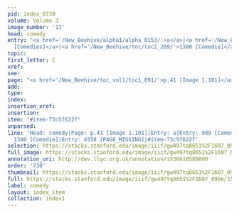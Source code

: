 ```yaml
---
pid: index_0730
volume: Volume 3
image_number: '13'
head: comedy
entry: "<a href='/New_Beehive/alpha1/alpha_0153/'>a</a>|<a href='/New_Beehive/toc/toc2_169/'>909
  [Comedies]</a>|<a href='/New_Beehive/toc/toc2_269/'>1380 [Comedie]</a>|4558 [PAGE_MISSING]"
topic: 
first_letter: C
xref: 
see: 
page: "<a href='/New_Beehive/toc_vol1/toc1_091/'>p.41 [Image 1.101]</a>"
add: 
type: 
index: 
insertion_xref: 
insertion: 
item: "#item-73c5f622f"
unparsed: 
line: 'Head: comedy|Page: p.41 [Image 1.101]|Entry: a|Entry: 909 [Comedies]|Entry:
  1380 [Comedie]|Entry: 4558 [PAGE_MISSING]|#item-73c5f622f'
selection: https://stacks.stanford.edu/image/iiif/gw497tq8651%2F1607_0956/1543,1103,732,160/full/0/default.jpg
full_image: https://stacks.stanford.edu/image/iiif/gw497tq8651%2F1607_0956/full/full/0/default.jpg
annotation_uri: http://dev.llgc.org.uk/annotation/1536610589800
order: '730'
thumbnail: https://stacks.stanford.edu/image/iiif/gw497tq8651%2F1607_0956/1543,1103,732,160/150,/0/default.jpg
full: https://stacks.stanford.edu/image/iiif/gw497tq8651%2F1607_0956/1543,1103,732,160/full/0/default.jpg
label: comedy
layout: index_item
collection: index1
---
```

